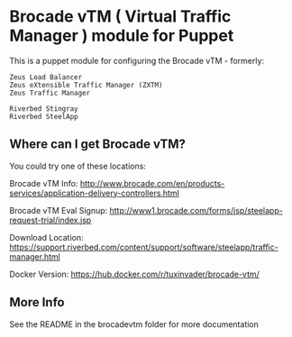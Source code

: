 # Brocade vTM ( Virtual Traffic Manager ) module for Puppet

This is a puppet module for configuring the Brocade vTM - formerly:

	Zeus Load Balancer
	Zeus eXtensible Traffic Manager (ZXTM)
	Zeus Traffic Manager
	
	Riverbed Stingray
	Riverbed SteelApp

## Where can I get Brocade vTM?

You could try one of these locations:

Brocade vTM Info:  <http://www.brocade.com/en/products-services/application-delivery-controllers.html>

Brocade vTM Eval Signup: <http://www1.brocade.com/forms/jsp/steelapp-request-trial/index.jsp>

Download Location: <https://support.riverbed.com/content/support/software/steelapp/traffic-manager.html>

Docker Version: <https://hub.docker.com/r/tuxinvader/brocade-vtm/>

## More Info

See the README in the brocadevtm folder for more documentation
<brocadevtm>

